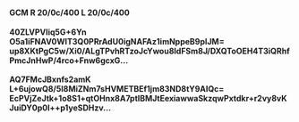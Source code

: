 #### GCM R 20/0c/400 L 20/0c/400
**40ZLVPVIiq5G+6Yn**<br/>**O5a1iFNAV0WIT3Q0PRrAdU0igNAFAz1imNppeB9pIJM=**<br/>**up8XKtPgC5w/Xi0/ALgTPvhRTzoJcYwou8ldFSm8J/DXQToOEH4T3iQRhfPmcJnHwP/4rco+Fnw6gcxG...**<br/><br/>
**AQ7FMcJBxnfs2amK**<br/>**L+6ujowQ8/5l8MiZNm7sHVMETBEf1jm83ND8tY9AIQc=**<br/>**EcPVjZeJtk+1o8S1+qtOHnx8A7ptIBMJtEexiawwaSkzqwPxtdkr+r2vy8vKJuiDY0p0l++p1yeSDHzv...**